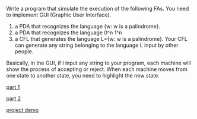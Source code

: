 Write a program that simulate the execution of the following FAs. You need to implement GUI (Graphic User Interface).

1) a PDA that recognizes the language {w: w is a palindrome}.
2) a PDA that recognizes the language 0^n 1^n
3) a CFL that generates the language L={w: w is a palindrome}. Your CFL can generate any string belonging to the language L input by other people.

Basically, in the GUI, if I input any string to your program, each machine will show the process of accepting or reject. When each machine moves from one state to another state, you need to highlight the new state.

[part 1](https://www.youtube.com/watch?v=nWSIvIiMkmg&feature=youtu.be)
 
[part 2](https://www.youtube.com/watch?v=RkB72JMVjkc&feature=youtu.be)
 
[project demo](https://www.youtube.com/watch?v=vIdv6LVsTJU&feature=youtu.be)
 
